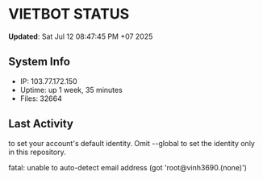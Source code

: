 # VIETBOT STATUS
**Updated**: Sat Jul 12 08:47:45 PM +07 2025

## System Info
- IP: 103.77.172.150
- Uptime: up 1 week, 35 minutes
- Files: 32664

## Last Activity

to set your account's default identity.
Omit --global to set the identity only in this repository.

fatal: unable to auto-detect email address (got 'root@vinh3690.(none)')
